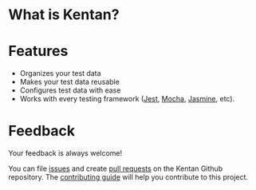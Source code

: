 # What is Kentan?

# Features

- Organizes your test data
- Makes your test data reusable
- Configures test data with ease
- Works with every testing framework ([Jest](https://jestjs.io/), [Mocha](https://mochajs.org/), [Jasmine](https://jasmine.github.io/), etc).

# Feedback

Your feedback is always welcome!

You can file [issues](https://github.com/kentan-official/kentan/issues) and create [pull requests](https://github.com/kentan-official/kentan/pulls) on the Kentan Github repository. The [contributing guide](https://github.com/kentan-official/kentan/blob/master/CONTRIBUTING.md) will help you contribute to this project.